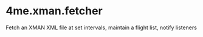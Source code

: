 # 4me.xman.fetcher

Fetch an XMAN XML file at set intervals, maintain a flight list, notify listeners
